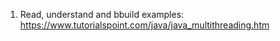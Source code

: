 1. Read, understand and bbuild examples:
   https://www.tutorialspoint.com/java/java_multithreading.htm
   




